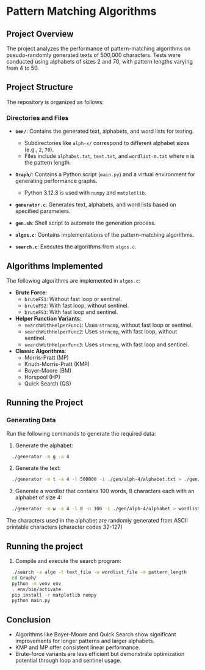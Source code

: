 # Pattern Matching Algorithms
## Project Overview

The project analyzes the performance of pattern-matching algorithms on pseudo-randomly generated texts of 500,000 characters. Tests were conducted using alphabets of sizes 2 and 70, with pattern lengths varying from 4 to 50.

## Project Structure

The repository is organized as follows:

### Directories and Files

- **`Gen/`**: Contains the generated text, alphabets, and word lists for testing.
  - Subdirectories like `alph-x/` correspond to different alphabet sizes (e.g., `2`, `70`).
  - Files include `alphabet.txt`, `text.txt`, and `wordlist-m.txt` where `m` is the pattern length.

- **`Graph/`**: Contains a Python script (`main.py`) and a virtual environment for generating performance graphs.
  - Python 3.12.3 is used with `numpy` and `matplotlib`.

- **`generator.c`**: Generates text, alphabets, and word lists based on specified parameters.

- **`gen.sh`**: Shell script to automate the generation process.

- **`algos.c`**: Contains implementations of the pattern-matching algorithms.

- **`search.c`**: Executes the algorithms from `algos.c`.

## Algorithms Implemented

The following algorithms are implemented in `algos.c`:

- **Brute Force**:
  - `bruteFS1`: Without fast loop or sentinel.
  - `bruteFS2`: With fast loop, without sentinel.
  - `bruteFS3`: With fast loop and sentinel.
- **Helper Function Variants**:
  - `searchWithHelperFunc1`: Uses `strncmp`, without fast loop or sentinel.
  - `searchWithHelperFunc2`: Uses `strncmp`, with fast loop, without sentinel.
  - `searchWithHelperFunc3`: Uses `strncmp`, with fast loop and sentinel.
- **Classic Algorithms**:
  - Morris-Pratt (MP)
  - Knuth-Morris-Pratt (KMP)
  - Boyer-Moore (BM)
  - Horspool (HP)
  - Quick Search (QS)

## Running the Project

### Generating Data

Run the following commands to generate the required data:

1. Generate the alphabet:
```bash
  ./generator -m g -a 4
 ```
2. Generate the text:
```bash
  ./generator -m t -a 4 -l 500000 -i ./gen/alph-4/alphabet.txt > ./gen/alph-4/text.txt
```
3. Generate a wordlist that contains 100 words, 8 characters each with an alphabet of size 4:
```bash
  ./generator -m w -a 4 -l 8 -n 100 -i ./gen/alph-4/alphabet > wordlist-8.txt
```

The characters used in the alphabet are randomly generated from ASCII printable characters (character codes 32-127)

## Running the project
1. Compile and execute the search program:

```bash
  ./search -a algo -t text_file -w wordlist_file -m pattern_length
  cd Graph/
  python -m venv env
  . env/bin/activate
  pip install -r matplotlib numpy
  python main.py
```


##  Conclusion
- Algorithms like Boyer-Moore and Quick Search show significant improvements for longer patterns and larger alphabets.
- KMP and MP offer consistent linear performance.
- Brute-force variants are less efficient but demonstrate optimization potential through loop and sentinel usage.
